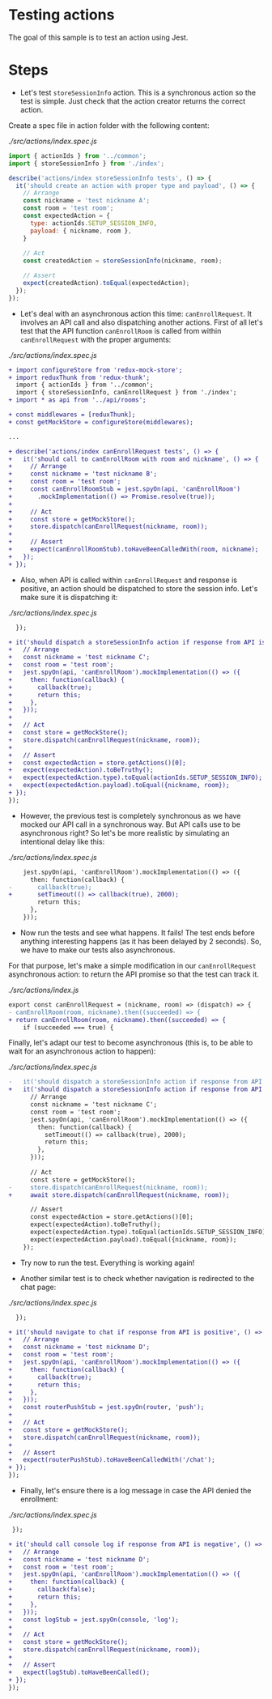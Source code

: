 # Testing actions

The goal of this sample is to test an action using Jest.

# Steps

- Let's test `storeSessionInfo` action. This is a synchronous action so the test is simple. Just check that the action creator returns the correct action.

Create a spec file in action folder with the following content:

_./src/actions/index.spec.js_
```javascript
import { actionIds } from '../common';
import { storeSessionInfo } from './index';

describe('actions/index storeSessionInfo tests', () => {
  it('should create an action with proper type and payload', () => {
    // Arrange
    const nickname = 'test nickname A';
    const room = 'test room';
    const expectedAction = {
      type: actionIds.SETUP_SESSION_INFO,
      payload: { nickname, room },
    }
   
    // Act
    const createdAction = storeSessionInfo(nickname, room);

    // Assert
    expect(createdAction).toEqual(expectedAction);
  });
});
```

- Let's deal with an asynchronous action this time: `canEnrollRequest`. It involves an API call and also dispatching another actions. First of all let's test that the API function `canEnrollRoom` is called from within `canEnrollRequest` with the proper arguments:

_./src/actions/index.spec.js_
```diff
+ import configureStore from 'redux-mock-store';
+ import reduxThunk from 'redux-thunk';
  import { actionIds } from '../common';
  import { storeSessionInfo, canEnrollRequest } from './index';
+ import * as api from '../api/rooms';

+ const middlewares = [reduxThunk];
+ const getMockStore = configureStore(middlewares);

...

+ describe('actions/index canEnrollRequest tests', () => {
+   it('should call to canEnrollRoom with room and nickname', () => {
+     // Arrange
+     const nickname = 'test nickname B';
+     const room = 'test room';
+     const canEnrollRoomStub = jest.spyOn(api, 'canEnrollRoom')
+       .mockImplementation(() => Promise.resolve(true));
+      
+     // Act
+     const store = getMockStore();
+     store.dispatch(canEnrollRequest(nickname, room));
+
+     // Assert
+     expect(canEnrollRoomStub).toHaveBeenCalledWith(room, nickname);
+   });
+ });
```

- Also, when API is called within `canEnrollRequest` and response is positive, an action should be dispatched to store the session info. Let's make sure it is dispatching it:

_./src/actions/index.spec.js_
```diff
  });

+ it('should dispatch a storeSessionInfo action if response from API is positive', () => {
+   // Arrange
+   const nickname = 'test nickname C';
+   const room = 'test room';
+   jest.spyOn(api, 'canEnrollRoom').mockImplementation(() => ({
+     then: function(callback) {
+       callback(true);
+       return this;
+     },
+   }));
+    
+   // Act
+   const store = getMockStore();
+   store.dispatch(canEnrollRequest(nickname, room));
+
+   // Assert
+   const expectedAction = store.getActions()[0];
+   expect(expectedAction).toBeTruthy();
+   expect(expectedAction.type).toEqual(actionIds.SETUP_SESSION_INFO);
+   expect(expectedAction.payload).toEqual({nickname, room});
+ });
});
```

- However, the previous test is completely synchronous as we have mocked our API call in a synchronous way. But API calls use to be asynchronous right? So let's be more realistic by simulating an intentional delay like this:

_./src/actions/index.spec.js_
```diff
    jest.spyOn(api, 'canEnrollRoom').mockImplementation(() => ({
      then: function(callback) {
-       callback(true);
+       setTimeout(() => callback(true), 2000);
        return this;
      },
    }));
```

- Now run the tests and see what happens. It fails! The test ends before anything interesting happens (as it has been delayed by 2 seconds). So, we have to make our tests also asynchronous. 

For that purpose, let's make a simple modification in our `canEnrollRequest` asynchronous action: to return the API promise so that the test can track it.

_./src/actions/index.js_
```diff
export const canEnrollRequest = (nickname, room) => (dispatch) => {
- canEnrollRoom(room, nickname).then((succeeded) => {
+ return canEnrollRoom(room, nickname).then((succeeded) => {
    if (succeeded === true) {
```

Finally, let's adapt our test to become asynchronous (this is, to be able to wait for an asynchronous action to happen):

_./src/actions/index.spec.js_
```diff
-   it('should dispatch a storeSessionInfo action if response from API is positive', () => {
+   it('should dispatch a storeSessionInfo action if response from API is positive', async () => {
      // Arrange
      const nickname = 'test nickname C';
      const room = 'test room';
      jest.spyOn(api, 'canEnrollRoom').mockImplementation(() => ({
        then: function(callback) {
          setTimeout(() => callback(true), 2000);
          return this;
        },
      }));
      
      // Act
      const store = getMockStore();
-     store.dispatch(canEnrollRequest(nickname, room));
+     await store.dispatch(canEnrollRequest(nickname, room));

      // Assert
      const expectedAction = store.getActions()[0];
      expect(expectedAction).toBeTruthy();
      expect(expectedAction.type).toEqual(actionIds.SETUP_SESSION_INFO);
      expect(expectedAction.payload).toEqual({nickname, room});
    });
``` 

- Try now to run the test. Everything is working again!

- Another similar test is to check whether navigation is redirected to the chat page:

_./src/actions/index.spec.js_
```diff
  });

+ it('should navigate to chat if response from API is positive', () => {
+   // Arrange
+   const nickname = 'test nickname D';
+   const room = 'test room';
+   jest.spyOn(api, 'canEnrollRoom').mockImplementation(() => ({
+     then: function(callback) {
+       callback(true);
+       return this;
+     },
+   }));
+   const routerPushStub = jest.spyOn(router, 'push');
+    
+   // Act
+   const store = getMockStore();
+   store.dispatch(canEnrollRequest(nickname, room));
+
+   // Assert
+   expect(routerPushStub).toHaveBeenCalledWith('/chat');
+ });
});
```

- Finally, let's ensure there is a log message in case the API denied the enrollment:

_./src/actions/index.spec.js_
```diff
 });

+ it('should call console log if response from API is negative', () => {
+   // Arrange
+   const nickname = 'test nickname D';
+   const room = 'test room';
+   jest.spyOn(api, 'canEnrollRoom').mockImplementation(() => ({
+     then: function(callback) {
+       callback(false);
+       return this;
+     },
+   }));
+   const logStub = jest.spyOn(console, 'log');
+    
+   // Act
+   const store = getMockStore();
+   store.dispatch(canEnrollRequest(nickname, room));
+
+   // Assert
+   expect(logStub).toHaveBeenCalled();
+ });
});
```